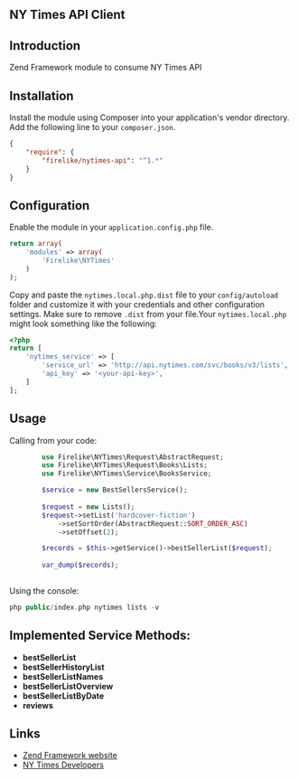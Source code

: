 ## NY Times API Client

## Introduction

Zend Framework module to consume NY Times API

## Installation
Install the module using Composer into your application's vendor directory. Add the following line to your
`composer.json`.

```json
{
    "require": {
        "firelike/nytimes-api": "^1.*"
    }
}
```
## Configuration

Enable the module in your `application.config.php` file.

```php
return array(
    'modules' => array(
        'Firelike\NYTimes'
    )
);
```

Copy and paste the `nytimes.local.php.dist` file to your `config/autoload` folder and customize it with your credentials and
other configuration settings. Make sure to remove `.dist` from your file.Your `nytimes.local.php` might look something like the following:

```php
<?php
return [
    'nytimes_service' => [
        'service_url' => 'http://api.nytimes.com/svc/books/v3/lists',
        'api_key' => '<your-api-key>',
    ]
];
```

## Usage

Calling from your code:

```php
        use Firelike\NYTimes\Request\AbstractRequest;
        use Firelike\NYTimes\Request\Books\Lists;
        use Firelike\NYTimes\Service\BooksService;

        $service = new BestSellersService();
        
        $request = new Lists();
        $request->setList('hardcover-fiction')
            ->setSortOrder(AbstractRequest::SORT_ORDER_ASC)
            ->setOffset(2);

        $records = $this->getService()->bestSellerList($request);
        
        var_dump($records);
        
```

Using the console:

```php
php public/index.php nytimes lists -v
```
## Implemented Service Methods:

* **bestSellerList**
* **bestSellerHistoryList**
* **bestSellerListNames**
* **bestSellerListOverview**
* **bestSellerListByDate**
* **reviews**



## Links

* [Zend Framework website](http://framework.zend.com)
* [NY Times Developers](https://developer.nytimes.com/)
